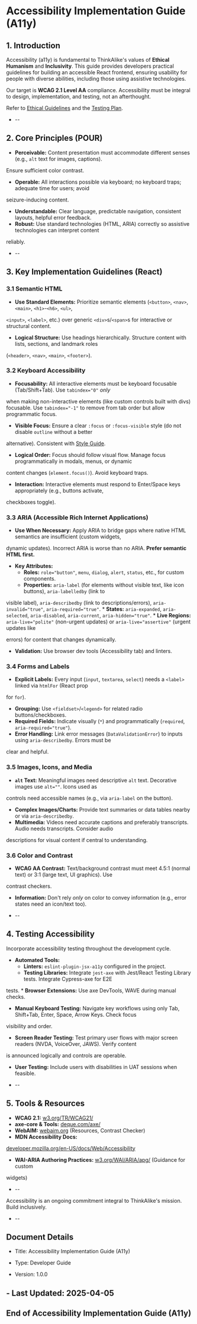 # Accessibility Implementation Guide (A11y)

## 1. Introduction

Accessibility (a11y) is fundamental to ThinkAlike's values of **Ethical Humanism** and **Inclusivity**. This guide
provides developers practical guidelines for building an accessible React frontend, ensuring usability for people with
diverse abilities, including those using assistive technologies.

Our target is **WCAG 2.1 Level AA** compliance. Accessibility must be integral to design, implementation, and testing,
not an afterthought.

Refer to [Ethical Guidelines](../../core/ethics/ethical_guidelines.md) and the [Testing
Plan](./testing_and_validation_plan.md).

* --

## 2. Core Principles (POUR)

*   **Perceivable:** Content presentation must accommodate different senses (e.g., `alt` text for images, captions).

Ensure sufficient color contrast.

*   **Operable:** All interactions possible via keyboard; no keyboard traps; adequate time for users; avoid

seizure-inducing content.

*   **Understandable:** Clear language, predictable navigation, consistent layouts, helpful error feedback.
*   **Robust:** Use standard technologies (HTML, ARIA) correctly so assistive technologies can interpret content

reliably.

* --

## 3. Key Implementation Guidelines (React)

### 3.1 Semantic HTML

*   **Use Standard Elements:** Prioritize semantic elements (`<button>`, `<nav>`, `<main>`, `<h1>`-`<h6>`, `<ul>`,

`<input>`, `<label>`, etc.) over generic `<div>`s/`<span>`s for interactive or structural content.

*   **Logical Structure:** Use headings hierarchically. Structure content with lists, sections, and landmark roles

(`<header>`, `<nav>`, `<main>`, `<footer>`).

### 3.2 Keyboard Accessibility

*   **Focusability:** All interactive elements must be keyboard focusable (Tab/Shift+Tab). Use `tabindex="0"` *only*

when making non-interactive elements (like custom controls built with divs) focusable. Use `tabindex="-1"` to remove
from tab order but allow programmatic focus.

*   **Visible Focus:** Ensure a clear `:focus` or `:focus-visible` style (do not disable `outline` without a better

alternative). Consistent with [Style Guide](./style_guide.md).

*   **Logical Order:** Focus should follow visual flow. Manage focus programmatically in modals, menus, or dynamic

content changes (`element.focus()`). Avoid keyboard traps.

*   **Interaction:** Interactive elements must respond to Enter/Space keys appropriately (e.g., buttons activate,

checkboxes toggle).

### 3.3 ARIA (Accessible Rich Internet Applications)

*   **Use When Necessary:** Apply ARIA to bridge gaps where native HTML semantics are insufficient (custom widgets,

dynamic updates). Incorrect ARIA is worse than no ARIA. **Prefer semantic HTML first.**

*   **Key Attributes:**
    *   **Roles:** `role="button"`, `menu`, `dialog`, `alert`, `status`, etc., for custom components.
    *   **Properties:** `aria-label` (for elements without visible text, like icon buttons), `aria-labelledby` (link to

visible label), `aria-describedby` (link to descriptions/errors), `aria-invalid="true"`, `aria-required="true"`.
    *   **States:** `aria-expanded`, `aria-selected`, `aria-disabled`, `aria-current`, `aria-hidden="true"`.
    *   **Live Regions:** `aria-live="polite"` (non-urgent updates) or `aria-live="assertive"` (urgent updates like

errors) for content that changes dynamically.

*   **Validation:** Use browser dev tools (Accessibility tab) and linters.

### 3.4 Forms and Labels

*   **Explicit Labels:** Every input (`input`, `textarea`, `select`) needs a `<label>` linked via `htmlFor` (React prop

for `for`).

*   **Grouping:** Use `<fieldset>`/`<legend>` for related radio buttons/checkboxes.
*   **Required Fields:** Indicate visually (`*`) and programmatically (`required`, `aria-required="true"`).
*   **Error Handling:** Link error messages (`DataValidationError`) to inputs using `aria-describedby`. Errors must be

clear and helpful.

### 3.5 Images, Icons, and Media

*   **`alt` Text:** Meaningful images need descriptive `alt` text. Decorative images use `alt=""`. Icons used as

controls need accessible names (e.g., via `aria-label` on the button).

*   **Complex Images/Charts:** Provide text summaries or data tables nearby or via `aria-describedby`.
*   **Multimedia:** Videos need accurate captions and preferably transcripts. Audio needs transcripts. Consider audio

descriptions for visual content if central to understanding.

### 3.6 Color and Contrast

*   **WCAG AA Contrast:** Text/background contrast must meet 4.5:1 (normal text) or 3:1 (large text, UI graphics). Use

contrast checkers.

*   **Information:** Don't rely *only* on color to convey information (e.g., error states need an icon/text too).

* --

## 4. Testing Accessibility

Incorporate accessibility testing throughout the development cycle.

*   **Automated Tools:**
    *   **Linters:** `eslint-plugin-jsx-a11y` configured in the project.
    *   **Testing Libraries:** Integrate `jest-axe` with Jest/React Testing Library tests. Integrate Cypress-axe for E2E

tests.
    *   **Browser Extensions:** Use axe DevTools, WAVE during manual checks.
*   **Manual Keyboard Testing:** Navigate key workflows using only Tab, Shift+Tab, Enter, Space, Arrow Keys. Check focus

visibility and order.

*   **Screen Reader Testing:** Test primary user flows with major screen readers (NVDA, VoiceOver, JAWS). Verify content

is announced logically and controls are operable.

*   **User Testing:** Include users with disabilities in UAT sessions when feasible.

* --

## 5. Tools & Resources

*   **WCAG 2.1:** [w3.org/TR/WCAG21/](https://www.w3.org/TR/WCAG21/)
*   **axe-core & Tools:** [deque.com/axe/](https://www.deque.com/axe/)
*   **WebAIM:** [webaim.org](https://webaim.org) (Resources, Contrast Checker)
*   **MDN Accessibility Docs:**

[developer.mozilla.org/en-US/docs/Web/Accessibility](https://developer.mozilla.org/en-US/docs/Web/Accessibility)

*   **WAI-ARIA Authoring Practices:** [w3.org/WAI/ARIA/apg/](https://www.w3.org/WAI/ARIA/apg/) (Guidance for custom

widgets)

* --

Accessibility is an ongoing commitment integral to ThinkAlike's mission. Build inclusively.

* --

## Document Details

* Title: Accessibility Implementation Guide (A11y)

* Type: Developer Guide

* Version: 1.0.0

## - Last Updated: 2025-04-05

## End of Accessibility Implementation Guide (A11y)
